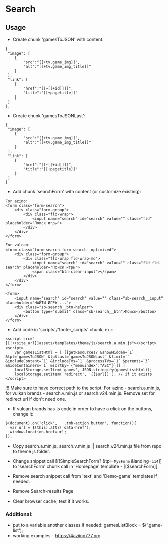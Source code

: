 # Search

## Usage

* Create chunk 'gamesToJSON' with content:
```
{
 "image": [
    {
        "src":"[[+tv.game_img]]",
        "alt":"[[+tv.game_img_title]]"
    }
 ],
 "link": [
    {
        "href":"[[~[[+id]]]]",
        "title":"[[+pagetitle]]"
    }
 ]
},
```
* Create chunk 'gamesToJSONLast':
```
{
 "image": [
    {
        "src":"[[+tv.game_img]]",
        "alt":"[[+tv.game_img_title]]"
    }
 ],
 "link": [
    {
        "href":"[[~[[+id]]]]",
        "title":"[[+pagetitle]]"
    }
 ]
}
```

* Add chunk 'searchForm' with content (or customize existing):

```
For azino:
<form class="form-search">
    <div class="form-group">
        <div class="fld-wrap">
            <input name="search" id="search" value="" class="fld" placeholder="Поиск игры">
        </div>
    </div>
</form>

For vulcan:
<form class="form-search form-search--optimized">
    <div class="form-group">
        <div class="fld-wrap fld-wrap-md">
            <input name="search" id="search" value="" class="fld fld-search" placeholder="Поиск игры">
            <span class="btn-clear-input"></span>
        </div>
    </div>
</form>

<form>
    <input name="search" id="search" value="" class="sb-search__input" placeholder="НАЙТИ ИГРУ ...">
    <div class="sb-search__btn-helper">
        <button type="submit" class="sb-search__btn">Поиск</button>
    </div>
</form>
```

* Add code in 'scripts'/'footer_scripts' chunk, ex.:
```
<script src="[[!++site_url]]assets/templates/theme/js/search.a.min.js"></script>
<script>
    var gamesListHtml = [ [[getResources? &showHidden=`1` &tpl=`gamesToJSON` &tplLast=`gamesToJSONLast` &limit=`` &includeContent=`1` &includeTVs=`1` &processTVs=`1` &parents=`3` &hideContainers=`1` &sortby=`{"menuindex":"ASC"}`]] ]
    localStorage.setItem('games', JSON.stringify(gamesListHtml));
    localStorage.setItem('redirect', '[[$url]]'); // if it exists
</script>
```

!!! Make sure to have correct path to the script. For azino - search.a.min.js, for vulkan brands - search.v.min.js or search.v24.min.js.
Remove set for redirect url if don't need one.

* If vulcan brands has js code in order to have a click on the buttons, change it:
```
$(document).on('click',  '.tmb-action button', function(){
  var url = $(this).attr('data-href');
  window.location.href=url;
});
```

* Copy search.a.min.js, search.v.min.js || search.v24.min.js file from repo to theme js folder.

* Change snippet call [[!SimpleSearchForm? &tpl=`MySForm` &landing=`114`]] to 'searchForm' chunk call in 'Homepage' template - [[$searchForm]].

* Remove search snippet call from 'text' and 'Demo-game' templates if needed.

* Remove Search-results Page

* Clear browser cache, test if it works.

### Additional:
 - put to a variable another classes if needed:
        gamesListBlock = $('.game-list');
 - working examples - https://4aziino777.org

